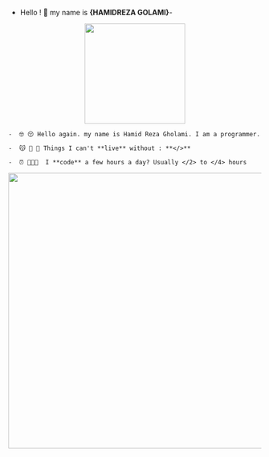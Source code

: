 - Hello ! 👋 my name is **{HAMIDREZA GOLAMI}**-












<p align=center><img height="200" src="https://thecolor.blog/wp-content/uploads/2021/10/GIF.gif">
  
  


    -  🤓 😚 Hello again. my name is Hamid Reza Gholami. I am a programmer.
  
    -  😽 👻 💓 Things I can't **live** without : **</>**
  
    -  ⏰ 🧑🏼‍💻  I **code** a few hours a day? Usually </2> to </4> hours
<p align=center> <img width="700" height="550" src="https://camo.githubusercontent.com/c1dcb74cc1c1835b1d716f5051499a2814c683c806b15f04b0eba492863703e9/68747470733a2f2f63646e2e6472696262626c652e636f6d2f75736572732f3733303730332f73637265656e73686f74732f363538313234332f6176656e746f2e676966"> 
